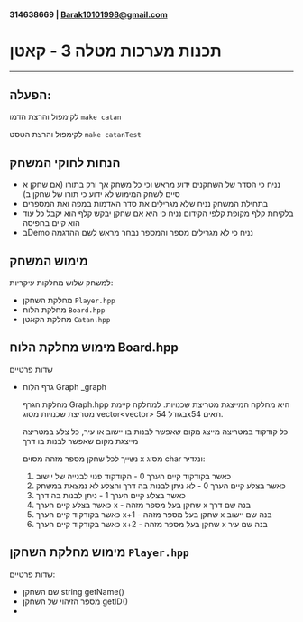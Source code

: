 #### 314638669 | Barak10101998@gmail.com
# תכנות מערכות מטלה 3 - קאטן
___
הפעלה:
---
לקימפול והרצת הדמו `make catan`

לקימפול והרצת הטסט `make catanTest`

הנחות לחוקי המשחק
---
- נניח כי הסדר של השחקנים ידוע מראש וכי כל משחק אך ורק בתורו (אם שחקן א סיים לשחק המימוש לא ידוע כי תורו של שחקן ב)
- בתחילת המשחק נניח שלא מגרילים את סדר האדמות במפה ואת המספרים
- בלקיחת קלף מקופת קלפי הקידום נניח כי היא אם שחקן יבקש קלף הוא יקבל כל עוד הוא קיים בחפיסה
- בDemo נניח כי לא מגרילים מספר והמספר נבחר מראש לשם ההדגמה

מימוש המשחק
---

למשחק שלוש מחלקות עיקריות:
- מחלקת השחקן `Player.hpp`
- מחלקת הלוח `Board.hpp`
- מחלקת הקאטן `Catan.hpp`

מימוש מחלקת הלוח Board.hpp
-
שדות פרטיים
- גרף הלוח Graph _graph

    מחלקת הגרף Graph.hpp היא מחלקה המייצגת מטריצת שכנויות. למחלקה קיימת מטריצת שכנויות מסוג vector<vector<char>>  בגודל 54x54 תאים.
    
    כל קודקוד במטריצה מייצג מקום שאפשר לבנות בו יישוב או עיר, כל צלע במטריצה מייצגת מקום שאפשר לבנות בו דרך
    
    נשייך לכל שחקן מספר מזהה מסוים x מסוג char ונגדיר:
   1. כאשר בקודקוד קיים הערך 0 - הקודקוד פנוי לבנייה של יישוב
   2. כאשר בצלע קיים הערך 0 - לא ניתן לבנות בה דרך והצלע לא נמצאת במשחק
   3. כאשר בצלע קיים הערך 1 - ניתן לבנות בה דרך
   4. כאשר בצלע קיים הערך x - שחקן בעל מספר מזהה x בנה שם דרך
   5. כאשר בקודקוד קיים הערך x+1 - שחקן בעל מספר מזהה x בנה שם יישוב
   6. כאשר בקודקוד קיים הערך x+2 - שחקן בעל מספר מזהה x בנה שם עיר



מימוש מחלקת השחקן `Player.hpp`
---
שדות פרטיים:
- שם השחקן string getName()
- מספר הזיהוי של השחקן getID()
- 